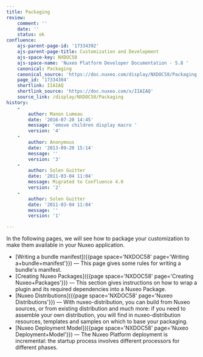 ```yaml
---
title: Packaging
review:
    comment: ''
    date: ''
    status: ok
confluence:
    ajs-parent-page-id: '17334392'
    ajs-parent-page-title: Customization and Development
    ajs-space-key: NXDOC58
    ajs-space-name: 'Nuxeo Platform Developer Documentation - 5.8 '
    canonical: Packaging
    canonical_source: 'https://doc.nuxeo.com/display/NXDOC58/Packaging'
    page_id: '17334304'
    shortlink: IIAIAQ
    shortlink_source: 'https://doc.nuxeo.com/x/IIAIAQ'
    source_link: /display/NXDOC58/Packaging
history:
    - 
        author: Manon Lumeau
        date: '2016-07-20 14:45'
        message: 'emove children display macro '
        version: '4'
    - 
        author: Anonymous
        date: '2013-09-20 15:14'
        message: ''
        version: '3'
    - 
        author: Solen Guitter
        date: '2011-03-04 11:04'
        message: Migrated to Confluence 4.0
        version: '2'
    - 
        author: Solen Guitter
        date: '2011-03-04 11:04'
        message: ''
        version: '1'

---
```

In the following pages, we will see how to package your customization to make them available in your Nuxeo application.

*   [Writing a bundle manifest]({{page space='NXDOC58' page='Writing a+bundle+manifest'}})&nbsp;&mdash;&nbsp;<span class="smalltext">This page gives some rules for writing a bundle's manifest.</span>
*   [Creating Nuxeo Packages]({{page space='NXDOC58' page='Creating Nuxeo+Packages'}})&nbsp;&mdash;&nbsp;<span class="smalltext">This section gives instructions on how to wrap a plugin and its required dependencies into a Nuxeo Package.</span>
*   [Nuxeo Distributions]({{page space='NXDOC58' page='Nuxeo Distributions'}})&nbsp;&mdash;&nbsp;<span class="smalltext">With nuxeo-distribution, you can build from Nuxeo sources, or from existing distribution and much more:&nbsp;if you need to assemble your own distribution, you will find in nuxeo-distribution resources, templates and samples on which to base your packaging.</span>
*   [Nuxeo Deployment Model]({{page space='NXDOC58' page='Nuxeo Deployment+Model'}})&nbsp;&mdash;&nbsp;<span class="smalltext">The Nuxeo Platform deployment is incremental: the startup process involves different processors for different phases.</span>